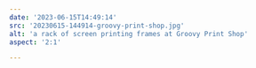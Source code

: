 ```yaml
---
date: '2023-06-15T14:49:14'
src: '20230615-144914-groovy-print-shop.jpg'
alt: 'a rack of screen printing frames at Groovy Print Shop'
aspect: '2:1'

---
```

